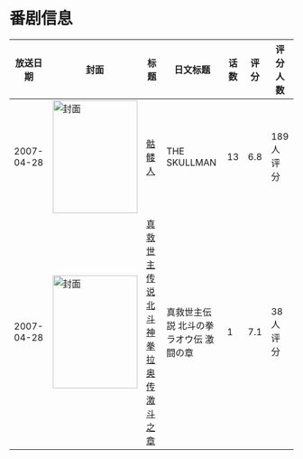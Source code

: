 # 番剧信息

|放送日期|封面|标题|日文标题|话数|评分|评分人数|
|---|---|---|---|---|---|---|
|2007-04-28|<img src="//lain.bgm.tv/pic/cover/c/21/1c/2175_4IW5J.jpg" alt="封面" style="width:150px;height:200px;object-fit:cover;">|[骷髅人](https://bangumi.tv/subject/2175)|THE SKULLMAN|13|6.8|189人评分|
|2007-04-28|<img src="//lain.bgm.tv/pic/cover/c/f3/62/118573_d33Gn.jpg" alt="封面" style="width:150px;height:200px;object-fit:cover;">|[真救世主传说 北斗神拳 拉奥传 激斗之章](https://bangumi.tv/subject/118573)|真救世主伝説 北斗の拳 ラオウ伝 激闘の章|1|7.1|38人评分|
